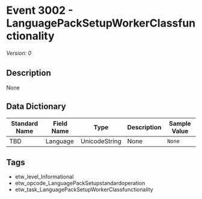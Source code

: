 # Event 3002 - LanguagePackSetupWorkerClassfunctionality
###### Version: 0

## Description
None

## Data Dictionary
|Standard Name|Field Name|Type|Description|Sample Value|
|---|---|---|---|---|
|TBD|Language|UnicodeString|None|`None`|

## Tags
* etw_level_Informational
* etw_opcode_LanguagePackSetupstandardoperation
* etw_task_LanguagePackSetupWorkerClassfunctionality